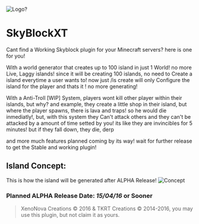 ![Logo?](http://bgteste.ga/files/FotorCreated.jpg)
# SkyBlockXT

  Cant find a Working Skyblock plugin for your Minecraft servers? here is one for you!
  
  With a world generator that creates up to 100 island in just 1 World! no more Live, Laggy islands!
  since it will be creating 100 islands, no need to Create a island everytime a user wants to! now just /is create
  will only Configure the island for the player and thats it ! no more generating!
  
  With a Anti-Troll [WIP] System, players wont kill other player within their islands, but why?
  and example, they create a little shop in their island, but where the player spawns, there is lava and traps!
  so he would die inmediatly!, but, with this system they Can't attack others and they can't be attacked by
  a amount of time setted by you! its like they are invincibles for 5 minutes! but if they fall down, they die, derp
  
  and more much features planned coming by its way! wait for further release to get the Stable and working plugin!
  
  
## Island Concept:
  This is how the island will  be generated after ALPHA Release!
![Concept](http://static.planetminecraft.com/files/resource_media/screenshot/1301/skyblock_4567067.jpg)
### Planned ALPHA Release Date: *15/04/16* or Sooner


> XenoNova Creations © 2016 & TKRT Creations © 2014-2016, you may use this plugin, but not claim it as yours.
